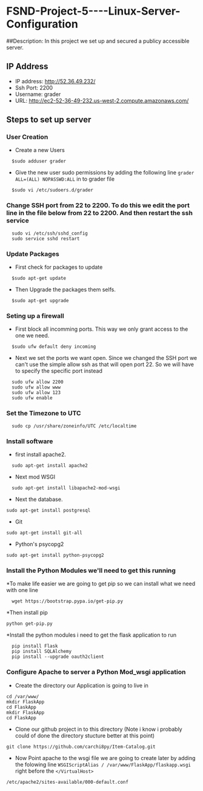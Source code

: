 # FSND-Project-5----Linux-Server-Configuration

##Description:
In this project we set up and secured a publicy accessible server.

## IP Address
* IP address: http://52.36.49.232/
* Ssh Port: 2200
* Username: grader
* URL: http://ec2-52-36-49-232.us-west-2.compute.amazonaws.com/

## Steps to set up server

### User Creation 
* Create a new Users
```
  $sudo adduser grader
```
* Give the new user sudo permissions by adding the following line `grader ALL=(ALL) NOPASSWD:ALL` in to grader file
```
  $sudo vi /etc/sudoers.d/grader
```

### Change SSH port from 22 to 2200. To do this we edit the port line in the file below from 22 to 2200. And then restart the ssh service
```
  sudo vi /etc/ssh/sshd_config 
  sudo service sshd restart
```

### Update Packages
* First check for packages to update
```
  $sudo apt-get update
```
* Then Upgrade the packages them selfs. 
```
  $sudo apt-get upgrade
```

### Seting up a firewall
* First block all incomming ports. This way we only grant access to the one we need.
```
  $sudo ufw default deny incoming
```
* Next we set the ports we want open. Since we changed the SSH port we can't use the simple allow ssh as that will open port 22. So we will have to specify the specific port instead
```
  sudo ufw allow 2200
  sudo ufw allow www
  sudo ufw allow 123
  sudo ufw enable
```
### Set the Timezone to UTC
```
  sudo cp /usr/share/zoneinfo/UTC /etc/localtime
```

### Install software
* first install apache2. 
```
  sudo apt-get install apache2
```
* Next mod WSGI
```
  sudo apt-get install libapache2-mod-wsgi
```
* Next the database. 
```
sudo apt-get install postgresql
```
* Git 
```
sudo apt-get install git-all
```
* Python's psycopg2
```
sudo apt-get install python-psycopg2
```

### Install the Python Modules we'll need to get this running
*To make life easier we are going to get pip so we can install what we need with one line
```
  wget https://bootstrap.pypa.io/get-pip.py
```
*Then install pip
```
python get-pip.py
```
*Install the python modules i need to get the flask application to run
```
  pip install Flask
  pip install SQLAlchemy
  pip install --upgrade oauth2client
```

### Configure Apache to server a Python Mod_wsgi application
* Create the directory our Application is going to live in
```
cd /var/www/
mkdir FlaskApp
cd FlaskApp
mkdir FlaskApp
cd FlaskApp
```
* Clone our github project in to this directory (Note i know i probably could of done the directory stucture better at this point)
```
git clone https://github.com/carchi8py/Item-Catalog.git
```
* Now Point apache to the wsgi file we are going to create later by adding the folowing line `WSGIScriptAlias / /var/www/FlaskApp/flaskapp.wsgi` right before the `</VirtualHost>`
```
/etc/apache2/sites-available/000-default.conf
```
